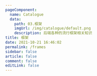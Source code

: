 ```yaml
---
pageComponent: 
  name: Catalogue
  data: 
    path: 03.框架
    imgUrl: /img/catalogue/default.png
    description: 后端各种的流行框架相关知识
title: 框架
date: 2021-10-21 16:46:02
permalink: /frames
sidebar: false
article: false
comment: false
editLink: false
---
```

